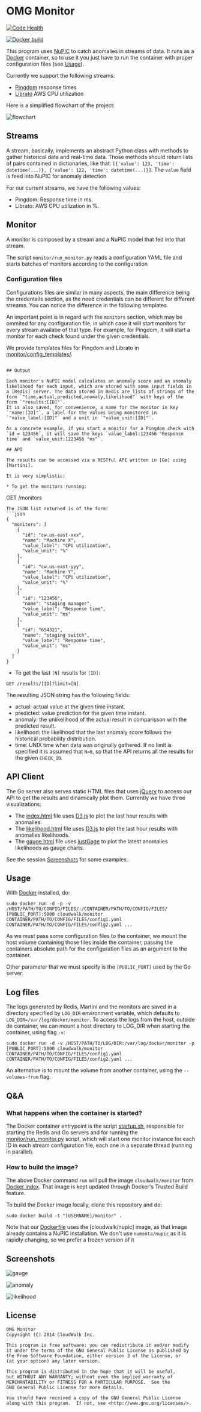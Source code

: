 # OMG Monitor

[![Code Health](https://landscape.io/github/cloudwalkio/omg-monitor/master/landscape.png)](https://landscape.io/github/cloudwalkio/omg-monitor/master)

[![Docker build](http://dockeri.co/image/cloudwalk/monitor)](https://registry.hub.docker.com/u/cloudwalk/monitor/)

This program uses [NuPIC] to catch anomalies in streams of data. It runs as a [Docker] container, so to use it you just have to run the container with proper configuration files (see [Usage](#usage)).

Currently we support the following streams:
* [Pingdom] response times
* [Librato] AWS CPU utilization

Here is a simplified flowchart of the project:

![flowchart](https://rawgithub.com/cloudwalkio/omg-monitor/master/docs/images/new-omg-monitor.svg)

## Streams

A stream, basically, implements an abstract Python class with methods to gather historical data and real-time data. Those methods should return lists of pairs contained in dictionaries, like that: `[{'value': 123, 'time': datetime(...)}, {'value': 122, 'time': datetime(...)}]`. The `value` field is feed into NuPIC for anomaly detection

For our current streams, we have the following values:

* Pingdom: Response time in ms.
* Librato: AWS CPU utilization in %.

## Monitor

A monitor is composed by a stream and a NuPIC model that fed into that stream.

The script `monitor/run_monitor.py` reads a configuration YAML file and starts batches of monitors according to the configuration

### Configuration files

Configurations files are similar in many aspects, the main difference being the credentails section, as the need credentials can be different for different streams. You can notice the difference in the following templates.

An important point is in regard with the `monitors` section, which may be ommited for any configuration file, in which case it will start monitors for every stream availabe of that type. For example, for Pingdom, it will start a monitor for each check found under the given credentials.

We provide templates files for Pingdom and Librato in [monitor/config_templates/].

```

## Output

Each monitor's NuPIC model calculates an anomaly score and an anomaly likelihood for each input, which are stored with some input fields in a [Redis] server. The data stored in Redis are lists of strings of the form `"time,actual,predicted,anomaly,likelihood"` with keys of the form `"results:[ID]"`.
It is also saved, for convenience, a name for the monitor in key `"name:[ID]"`, a label for the values being monitored in `"value_label:[ID]"` and a unit in `"value_unit:[ID]"`.

As a concrete example, if you start a monitor for a Pingdom check with `id = 123456`, it will save the keys `value_label:123456 "Response time` and `value_unit:1223456 "ms"`. 

## API

The results can be accessed via a RESTful API written in [Go] using [Martini].

It is very simplistic:

* To get the monitors running:
```
GET /monitors
```
The JSON list returned is of the form:
```json
{
  "monitors": [
    {
      "id": "cw.us-east-xxx",
      "name": "Machine X",
      "value_label": "CPU utilization",
      "value_unit": "%"
    },
    {
      "id": "cw.us-east-yyy",
      "name": "Machine Y",
      "value_label": "CPU utilization",
      "value_unit": "%"
    },
    {
      "id": "123456",
      "name": "staging manager",
      "value_label": "Response time",
      "value_unit": "ms"
    },
    {
      "id": "654321",
      "name": "staging switch",
      "value_label": "Response time",
      "value_unit": "ms"
    }
  ]
}
```

* To get the last `[N]` results for `[ID]`:
```
GET /results/[ID]?limit=[N]
```
  The resulting JSON string has the following fields:
  * actual: actual value at the given time instant.
  * predicted: value prediction for the given time instant.
  * anomaly: the unlikelihood of the actual result in comparisson with the predicted result.
  * likelihood: the likelihood that the last anomaly score follows the historical probability distribution.
  * time: UNIX time when data was originally gathered.
  If no limit is specified it is assumed that `N=0`, so that the API returns all the results for the given `CHECK_ID`.

## API Client

The Go server also serves static HTML files that uses [jQuery] to access our API to get the results and dinamically plot them. Currently we have three visualizations:

* The [index.html][2] file uses [D3.js] to plot the last hour results with anomalies.
* The [likelihood.html][3] file uses [D3.js] to plot the last hour results with anomalies likelihoods.
* The [gauge.html][1] file uses [justGage] to plot the latest anomalies likelihoods as gauge charts. 

See the session [Screenshots](#screenshots) for some examples.

## Usage

With [Docker] installed, do:
```
sudo docker run -d -p -v /HOST/PATH/TO/CONFIG/FILES/:/CONTAINER/PATH/TO/CONFIG/FILES/ [PUBLIC_PORT]:5000 cloudwalk/monitor CONTAINER/PATH/TO/CONFIG/FILES/config1.yaml CONTAINER/PATH/TO/CONFIG/FILES/config2.yaml ...
```

As we must pass some configuration files to the container, we mount the host volume containing those files inside the container, passing the containers absolute path for the configuration files as an argument to the container.

Other parameter that we must specify is the  `[PUBLIC_PORT]` used by the Go server.

## Log files

The logs generated by Redis, Martini and the monitors are saved in a directory specified by `LOG_DIR` environment variable, which defaults to `LOG_DIR=/var/log/docker/monitor`. To access the logs from the host, outside de container, we can mount a host directory to LOG_DIR when starting the container, using flag `-v`:
```
sudo docker run -d -v /HOST/PATH/TO/LOG/DIR:/var/log/docker/monitor -p [PUBLIC_PORT]:5000 cloudwalk/monitor CONTAINER/PATH/TO/CONFIG/FILES/config1.yaml CONTAINER/PATH/TO/CONFIG/FILES/config2.yaml ...
``` 

An alternative is to mount the volume from another container, using the `--volumes-from` flag.

## Q&A

### What happens when the container is started?

The Docker container entrypoint is the script [startup.sh], responsible for starting the Redis and Go servers and for running the [monitor/run_monitor.py] script, which will start one monitor instance for each ID in each stream configuration file, each one in a separate thread (running in parallel). 

### How to build the image?

The above Docker command `run` will pull the image `cloudwalk/monitor` from [Docker index][docker_image]. That image is kept updated through Docker's Trusted Build feature.

To build the Docker image locally, clone this repository and do:

    sudo docker build -t "[USERNAME]/monitor" .

Note that our [Dockerfile] uses the [cloudwalk/nupic] image, as that image already contains a NuPIC installation. We don't use `numenta/nupic` as it is rapidly changing, so we prefer a frozen version of it

## Screenshots


![gauge](https://rawgithub.com/cloudwalkio/omg-monitor/images/images/gauge.png)

![anomaly](https://rawgithub.com/cloudwalkio/omg-monitor/images/images/anomaly.png)

![likelihood](https://rawgithub.com/cloudwalkio/omg-monitor/images/images/likelihood.png)

License
-------
```
OMG Monitor
Copyright (C) 2014 CloudWalk Inc.

This program is free software: you can redistribute it and/or modify
it under the terms of the GNU General Public License as published by
the Free Software Foundation, either version 3 of the License, or
(at your option) any later version.

This program is distributed in the hope that it will be useful,
but WITHOUT ANY WARRANTY; without even the implied warranty of
MERCHANTABILITY or FITNESS FOR A PARTICULAR PURPOSE.  See the
GNU General Public License for more details.

You should have received a copy of the GNU General Public License
along with this program.  If not, see <http://www.gnu.org/licenses/>.

```

[NuPIC]:https://github.com/numenta/nupic
[Docker]:https://www.docker.io/
[Pingdom]:https://www.pingdom.com/
[Librato]:https://metrics.librato.com/
[Redis]:http://redis.io/
[Martini]:https://github.com/codegangsta/martini
[Go]:http://golang.org/
[D3.js]:http://d3js.org/
[jQuery]:http://jquery.com/
[justGage]:http://justgage.com/
[python-restful-pingdom]:https://github.com/drcraig/python-restful-pingdom
[allanino/nupic]:https://github.com/allanino/docker-nupic
[monitor/config_templates/]:monitor/config_templates/
[Dockerfile]:https://github.com/allanino/omg-monitor/blob/master/Dockerfile
[monitor/run_monitor.py]:https://github.com/allanino/omg-monitor/blob/master/monitor/run_monitor.py
[startup.sh]:https://github.com/allanino/omg-monitor/blob/master/startup.sh
[docker_image]:https://index.docker.io/u/cloudwalk/monitor/
[2]:https://github.com/allanino/omg-monitor/blob/master/server/public/index.html
[1]:https://github.com/allanino/omg-monitor/blob/master/server/public/gauge.html
[3]:https://github.com/allanino/omg-monitor/blob/master/server/public/likelihood.html

